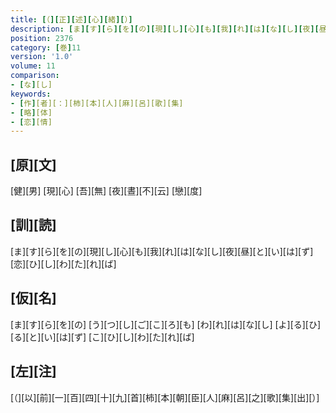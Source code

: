 ```yaml
---
title: [（][正][述][心][緒][）]
description: [ま][す][ら][を][の][現][し][心][も][我][れ][は][な][し][夜][昼][と][い][は][ず][恋][ひ][し][わ][た][れ][ば]
position: 2376
category: [巻]11
version: '1.0'
volume: 11
comparison:
- [な][し]
keywords:
- [作][者][：][柿][本][人][麻][呂][歌][集]
- [略][体]
- [恋][情]
---
```


## [原][文]

[健][男] [現][心] [吾][無] [夜][晝][不][云] [戀][度]

## [訓][読]

[ま][す][ら][を][の][現][し][心][も][我][れ][は][な][し][夜][昼][と][い][は][ず][恋][ひ][し][わ][た][れ][ば]

## [仮][名]

[ま][す][ら][を][の] [う][つ][し][ご][こ][ろ][も] [わ][れ][は][な][し] [よ][る][ひ][る][と][い][は][ず] [こ][ひ][し][わ][た][れ][ば]

## [左][注]

[（][以][前][一][百][四][十][九][首][柿][本][朝][臣][人][麻][呂][之][歌][集][出][）]
